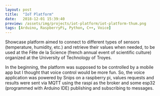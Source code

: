 ```yaml
---
layout: post
title:  "IoT Platform"
date:   2018-12-01 15:39:40
preview: /assets/img/projects/iot-platform/iot-platform-thum.png
tags: [Arduino, RaspberryPi, Python, C++, Voice]
---
```



Showcase platform aimed to connect to different types of sensors (temperature, humidity, etc.) and retrieve their values when needed, to be used at the Fête de la Science (french annual event of scientific culture) organized at the University of Technology of Troyes. 

In the beginning, the platform was supposed to be controlled by a mobile app but I thought that voice control would be more fun. So, the voice application was powered by Snips on a raspberry pi, values requests and results were sent via MQTT using the raspi as the broker and some esp32 (programmed with Arduino IDE) publishing and subscribing to messages.
